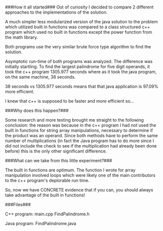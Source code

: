 ###How it all started###
Out of curiosity I decided to compare 2 different approaches to the implementations of the solution. 

A much simpler less modularized version of the java solution to the problem which utilized built in functions was compared to a class structured c++ program which used no built in functions except the power function from the math library. 

Both programs use the very similar brute force type algorithm to find the solution. 

Asymptotic run-time of both programs was analyzed. The difference was initially startling. To find the largest palindrome for  five digit operands, it took the c++ program 1305.977 seconds where as it took the java program, on the same machine, 38 seconds. 

38 seconds vs 1305.977 seconds means that that java application is 97.09% more efficient. 

I knew that c++ is supposed to be faster and more efficient so… 

###Why does this happen?###

Some research and more testing brought me straight to the following conclusion: the reason was because in the c++ program I had not used the built in functions for string array manipulations, necessary to determine if the product was an operand. Since both methods have to perform the same number of multiplications (in fact the Java program has to do more since I did not include the check to see if the multiplication had already been done before) this is the only other significant difference. 

###What can we take from this little experiment?###

The built in functions are optimum. The function I wrote for array manipulation involved loops which were likely one of the main contributors to the c++ program's deplorable run time. 

So, now we have CONCRETE evidence that if you can, you should always take advantage of the built in functions!


###Files###


C++ program: main.cpp FindPalindrome.h 

Java program: FindPalindrome.java
